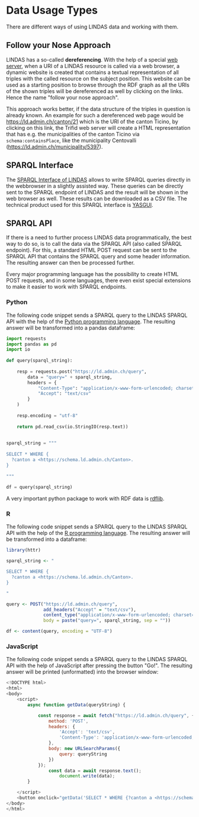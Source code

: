 # Data Usage Types

There are different ways of using LINDAS data and working with them.

## Follow your Nose Approach

LINDAS has a so-called **dereferencing**. With the help of a special [web server](https://zazuko.com/products/trifid/), when a URI of a LINDAS resource is called via a web browser, a dynamic website is created that contains a textual representation of all triples with the called resource on the subject position. This website can be used as a starting position to browse through the RDF graph as all the URIs of the shown triples will be dereferenced as well by clicking on the links. Hence the name "follow your nose approach".

This approach works better, if the data structure of the triples in question is already known. An example for such a dereferenced web page would be https://ld.admin.ch/canton/21 which is the URI of the canton Ticino, by clicking on this link, the Trifid web server will create a HTML representation that has e.g. the municipalities of the canton Ticino via `schema:containsPlace`, like the municipality Centovalli (https://ld.admin.ch/municipality/5397).

## SPARQL Interface

The [SPARQL Interface of LINDAS](/sparql) allows to write SPARQL queries directly in the webbrowser in a slightly assisted way. These queries can be directly sent to the SPARQL endpoint of LINDAS and the result will be shown in the web browser as well. These results can be downloaded as a CSV file. The technical product used for this SPARQL interface is [YASGUI](https://triply.cc/docs/yasgui-api/).

## SPARQL API

If there is a need to further process LINDAS data programmatically, the best way to do so, is to call the data via the SPARQL API (also called SPARQL endpoint). For this, a standard HTML POST request can be sent to the SPARQL API that contains the SPARQL query and some header information. The resulting answer can then be processed further.

Every major programming language has the possibility to create HTML POST requests, and in some languages, there even exist special extensions to make it easier to work with SPARQL endpoints.

### Python

The following code snippet sends a SPARQL query to the LINDAS SPARQL API with the help of the [Python programming language](https://www.python.org/). The resulting answer will be transformed into a pandas dataframe:

```python
import requests
import pandas as pd
import io
 
def query(sparql_string):
   
    resp = requests.post("https://ld.admin.ch/query",
        data = "query=" + sparql_string,
        headers = {
            "Content-Type": "application/x-www-form-urlencoded; charset=utf-8",
            "Accept": "text/csv"
        }
    )
 
    resp.encoding = "utf-8"
 
    return pd.read_csv(io.StringIO(resp.text))
 
 
sparql_string = """
 
SELECT * WHERE {
  ?canton a <https://schema.ld.admin.ch/Canton>.
}
 
"""
 
df = query(sparql_string)
```

A very important python package to work with RDF data is [rdflib](https://rdflib.readthedocs.io/en/stable/).

### R

The following code snippet sends a SPARQL query to the LINDAS SPARQL API with the help of the [R programming language](https://www.r-project.org/). The resulting answer will be transformed into a dataframe:

```r
library(httr)

sparql_string <- "

SELECT * WHERE {
  ?canton a <https://schema.ld.admin.ch/Canton>.
}

"

query <- POST("https://ld.admin.ch/query", 
              add_headers("Accept" = "text/csv"), 
              content_type("application/x-www-form-urlencoded; charset=UTF-8"),
              body = paste("query=", sparql_string, sep = ""))

df <- content(query, encoding = "UTF-8")
```

### JavaScript

The following code snippet sends a SPARQL query to the LINDAS SPARQL API with the help of JavaScript after pressing the button "Go!". The resulting answer will be printed (unformatted) into the browser window:

```javascript
<!DOCTYPE html>
<html>
<body>
    <script>
        async function getData(queryString) {

            const response = await fetch("https://ld.admin.ch/query", {
                method: 'POST',
                headers: {
                    'Accept': 'text/csv',
                    'Content-Type': 'application/x-www-form-urlencoded; charset=UTF-8'
                },
                body: new URLSearchParams({
                    query: queryString
                })
            });
                const data = await response.text();
                    document.write(data);
        }

    </script>
    <button onclick="getData('SELECT * WHERE {?canton a <https://schema.ld.admin.ch/Canton>}')">Go!</button>
</body>
</html>
```
